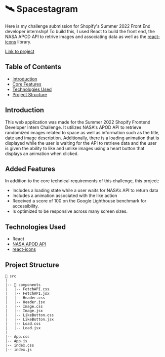 # 🛰️ Spacestagram
 
Here is my challenge submission for Shopify's Summer 2022 Front End developer internship! To build this, I used React to build the front end, the NASA APOD API to retrive images and associating data as well as the [react-icons](https://www.npmjs.com/package/react-icons) library.
 
 [Link to project](https://spacestagram-summer22.netlify.app/)
 
 ## Table of Contents
- [Introduction](#introduction)
- [Core Features](#core-features)
- [Technologies Used](#technologies-used)
- [Project Structure](#project-structure)



## Introduction

This web application was made for the Summer 2022 Shopify Frontend Developer Intern Challenge. It utilizes NASA's APOD API to retrieve randomized images related to space as well as information such as the title, date and image description. Additionally, there is a loading animation that is displayed while the user is waiting for the API to retrieve data and the user is given the ability to like and unlike images using a heart button that displays an animation when clicked.

## Added Features

In addition to the core technical requirements of this challenge, this project:

- Includes a loading state while a user waits for NASA’s API to return data
- Includes a animation associated with the like action
- Received a score of 100 on the Google Lighthouse benchmark for accessibility.
- Is optimized to be responsive across many screen sizes.


## Technologies Used
- React
- [NASA APOD API](https://api.nasa.gov/)
- [react-icons](https://www.npmjs.com/package/react-icons)

## Project Structure
```
📁 src
|
|-- 📁 components
|   |-- FetchAPI.css
|   |-- FetchAPI.jsx
|   |-- Header.css
|   |-- Header.jsx
|   |-- Image.css
|   |-- Image.jsx
|   |-- LikeButton.css
|   |-- LikeButton.jsx
|   |-- Load.css
|   |-- Load.jsx
|   
|-- App.css
|-- App.js
|-- index.css
|-- index.js
```





 


